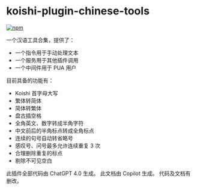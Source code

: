# koishi-plugin-chinese-tools

[![npm](https://img.shields.io/npm/v/koishi-plugin-chinese-tools?style=flat-square)](https://www.npmjs.com/package/koishi-plugin-chinese-tools)

一个汉语工具合集，提供了：

- 一个指令用于手动处理文本
- 一个服务用于其他插件调用
- 一个中间件用于 PUA 用户

目前具备的功能有：

- Koishi 首字母大写
- 繁体转简体
- 简体转繁体
- 盘古插空格
- 全角英文、数字转成半角字符
- 中文前后的半角标点转成全角标点
- 连续的句号自动转省略号
- 感叹号、问号最多允许连续重复 3 次
- 合理删除重复的标点
- 剔除不可见空白

此插件全部代码由 ChatGPT 4.0 生成。
此文档由 Copilot 生成。
代码及文档有删改。
